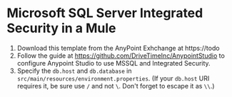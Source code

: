 # Microsoft SQL Server Integrated Security in a Mule

1. Download this template from the AnyPoint Exhchange at https://todo
2. Follow the guide at https://github.com/DriveTimeInc/AnypointStudio to configure Anypoint Studio to use MSSQL and Integrated Security.
3. Specify the `db.host` and `db.database` in `src/main/resources/environment.properties`. (If your `db.host` URI requires it, be sure use `/` and not `\`. Don't forget to escape it as `\\`.)

